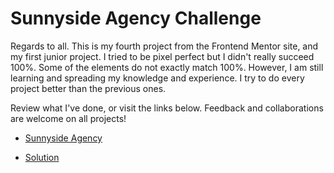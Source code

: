 # Sunnyside Agency Challenge

Regards to all. This is my fourth project from the Frontend Mentor site, and my first junior project. I tried to be pixel perfect but I didn't really succeed 100%. Some of the elements do not exactly match 100%. However, I am still learning and spreading my knowledge and experience. I try to do every project better than the previous ones.

Review what I've done, or visit the links below. Feedback and collaborations are welcome on all projects!

- [Sunnyside Agency](https://obradmr.github.io/Frontend-Mentor-Sunnyside-Agency-Challenge/)

- [Solution]()
